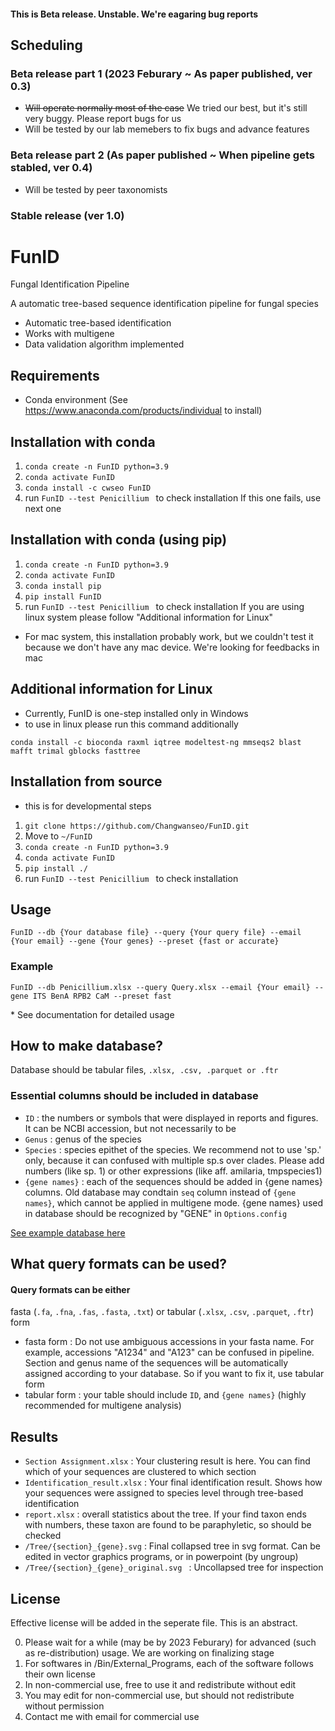 #### This is Beta release. Unstable. We're eagaring bug reports

## Scheduling
### Beta release part 1 (2023 Feburary ~ As paper published, ver 0.3)
- ~~Will operate normally most of the case~~ We tried our best, but it's still very buggy. Please report bugs for us
- Will be tested by our lab memebers to fix bugs and advance features

### Beta release part 2 (As paper published ~ When pipeline gets stabled, ver 0.4)
- Will be tested by peer taxonomists

### Stable release (ver 1.0)




# FunID
Fungal Identification Pipeline

A automatic tree-based sequence identification pipeline for fungal species

- Automatic tree-based identification
- Works with multigene
- Data validation algorithm implemented


## Requirements
- Conda environment (See https://www.anaconda.com/products/individual to install)


## Installation with conda
1. ```conda create -n FunID python=3.9```
2. ```conda activate FunID```
3. ```conda install -c cwseo FunID```
4. run ```FunID --test Penicillium ``` to check installation
If this one fails, use next one

## Installation with conda (using pip)
1. ```conda create -n FunID python=3.9```
2. ```conda activate FunID```
3. ```conda install pip```
4. ```pip install FunID```
5. run ```FunID --test Penicillium ``` to check installation
If you are using linux system please follow "Additional information for Linux"
* For mac system, this installation probably work, but we couldn't test it because we don't have any mac device. We're looking for feedbacks in mac

## Additional information for Linux
* Currently, FunID is one-step installed only in Windows
* to use in linux please run this command additionally

```conda install -c bioconda raxml iqtree modeltest-ng mmseqs2 blast mafft trimal gblocks fasttree```


## Installation from source
* this is for developmental steps
1. ```git clone https://github.com/Changwanseo/FunID.git```
2. Move to ```~/FunID```
3. ```conda create -n FunID python=3.9```
4. ```conda activate FunID```
5. ```pip install ./```
6. run ```FunID --test Penicillium ``` to check installation


## Usage
```FunID --db {Your database file} --query {Your query file} --email {Your email} --gene {Your genes} --preset {fast or accurate}```

### Example
```FunID --db Penicillium.xlsx --query Query.xlsx --email {Your email} --gene ITS BenA RPB2 CaM --preset fast```


\* See documentation for detailed usage



<!--### GUI mode (\*Currently under development)
1. Go to ~/FunID-dev
2. ```streamlit run FunID_GUI.py```
* GUI run is on experimental
* If you want to edit GUI options, edit ```Option_manager.xlsx``` and variables in ```FunID_GUI.py```

### Server mode (\* Currently under development)-->



## How to make database?
Database should be tabular files, ```.xlsx, .csv, .parquet or .ftr``` 
### Essential columns should be included in database
- ```ID``` : the numbers or symbols that were displayed in reports and figures. It can be NCBI accession, but not necessarily to be
- ```Genus``` : genus of the species
- ```Species``` : species epithet of the species. We recommend not to use 'sp.' only, because it can confused with multiple sp.s over clades. Please add numbers (like sp. 1) or other expressions (like aff. amilaria, tmpspecies1)
- ```{gene names}``` : each of the sequences should be added in {gene names} columns. Old database may condtain ```seq``` column instead of ```{gene names}```, which cannot be applied in multigene mode. {gene names} used in database should be recognized by "GENE" in ```Options.config```  


[See example database here](https://github.com/Changwanseo/FunID/blob/main/funid/test_dataset/penicillium/DB/DB_Penicillium.xlsx)



## What query formats can be used?
#### Query formats can be either 
fasta (```.fa```, ```.fna```, ```.fas```, ```.fasta```, ```.txt```) or
tabular (```.xlsx```, ```.csv```,  ```.parquet```, ```.ftr```) form

- fasta form : Do not use ambiguous accessions in your fasta name. For example, accessions "A1234" and "A123" can be confused in pipeline. Section and genus name of the sequences will be automatically assigned according to your database. So if you want to fix it, use tabular form
- tabular form : your table should include ```ID```, and ```{gene names}``` (highly recommended for multigene analysis)

<!--## Tips for method selection
* SEARCH_METHOD : blast is faster for smaller dataset, while mmseqs are faster in huge dataset, but consumes a lot of memory
* ALIGNMENT_METHOD : currently mafft is only available.
* TRIMMING_METHOD : use trimal or gblocks, in your favor. gblocks usally cuts more, but can be differ by advanced option. Use none if you have enough time and resource for calculation
* MODEL_METHOD : model method is currently not working good enough please wait
* TREE_METHOD : fasttree is fastest, but least accurate (However, still a lot accurate than NJ tree). It is treated that iqtree is faster but slightly less accurate than raxml, but iqtree requires at least 1000 bootstrap. So in case of speed, raxml could be a little bit faster when low bootstrap selected-->

## Results
* ```Section Assignment.xlsx``` : Your clustering result is here. You can find which of your sequences are clustered to which section 
* ```Identification_result.xlsx``` : Your final identification result. Shows how your sequences were assigned to species level through tree-based identification
* ```report.xlsx``` : overall statistics about the tree. If your find taxon ends with numbers, these taxon are found to be paraphyletic, so should be checked
* ```/Tree/{section}_{gene}.svg``` : Final collapsed tree in svg format. Can be edited in vector graphics programs, or in powerpoint (by ungroup)
* ```/Tree/{section}_{gene}_original.svg ``` : Uncollapsed tree for inspection

## License
Effective license will be added in the seperate file. This is an abstract.

0. Please wait for a while (may be by 2023 Feburary) for advanced (such as re-distribution) usage. We are working on finalizing stage
1. For softwares in /Bin/External_Programs, each of the software follows their own license 
2. In non-commercial use, free to use it and redistribute without edit
3. You may edit for non-commercial use, but should not redistribute without permission
4. Contact me with email for commercial use
